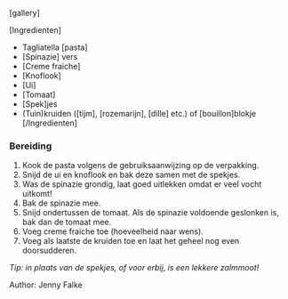 [gallery]

[Ingredienten]
* Tagliatella [pasta]
* [Spinazie] vers
* [Creme fraiche]
* [Knoflook]
* [Ui]
* [Tomaat]
* [Spek]jes
* (Tuin)kruiden ([tijm], [rozemarijn], [dille] etc.) of [bouillon]blokje
[/Ingredienten]


### Bereiding

1. Kook de pasta volgens de gebruiksaanwijzing op de verpakking.
2. Snijd de ui en knoflook en bak deze samen met de spekjes.
3. Was de spinazie grondig, laat goed uitlekken omdat er veel vocht uitkomt!
4. Bak de spinazie mee.
5. Snijd ondertussen de tomaat. Als de spinazie voldoende geslonken is, bak dan de tomaat mee.
6. Voeg creme fraiche toe (hoeveelheid naar wens).
7. Voeg als laatste de kruiden toe en laat het geheel nog even doorsudderen.

*Tip: in plaats van de spekjes, of voor erbij, is een lekkere zalmmoot!*

Author: Jenny Falke